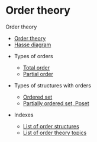 # Order theory


Order theory
  - [Order theory](./order-theory.md)
  - [Hasse diagram](./hasse-diagram.md)

* Types of orders
  - [Total order](./total-order.md)
  - [Partial order](./partial-order.md)

* Types of structures with orders
  - [Ordered set](./ordered-set.md)
  - [Partially ordered set, Poset](./poset.md)

* Indexes
  - [List of order structures](../list-of-order-structures.md)
  - [List of order theory topics](../list-of-order-theory-topics.md)
